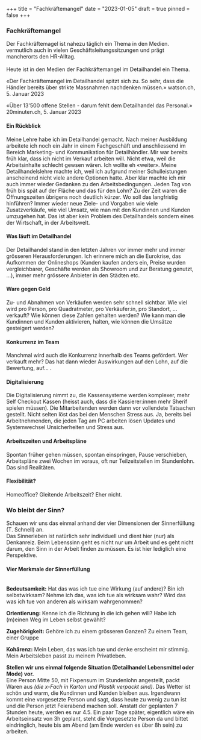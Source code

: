 +++
title = "Fachkräftemangel"
date = "2023-01-05"
draft = true
pinned = false
+++
### Fachkräftemangel

Der Fachkräftemagel ist nahezu täglich ein Thema in den Medien. vermutlich auch in vielen Geschäftsleitungssitzungen und prägt mancherorts den HR-Alltag. \
\
Heute ist in den Medien der Fachkräftemangel im Detailhandel ein Thema. 

«Der Fachkräftemangel im Detailhandel spitzt sich zu. So sehr, dass die Händler bereits über strikte Massnahmen nachdenken müssen.» watson.ch, 5. Januar 2023

«Über 13'500 offene Stellen - darum fehlt dem Detailhandel das Personal.» 20minuten.ch, 5. Januar 2023

#### Ein Rückblick

Meine Lehre habe ich im Detailhandel gemacht. Nach meiner Ausbildung arbeitete ich noch ein Jahr in einem Fachgeschäft und anschliessend im Bereich Marketing- und Kommunikation für Detailhändler. Mir war bereits früh klar, dass ich nicht im Verkauf arbeiten will. Nicht etwa, weil die Arbeitsinhalte schlecht gewsen wären. Ich wollte eh «weiter». Meine Detailhandelslehre machte ich, weil ich aufgrund meiner Schulleistungen anscheinend nicht viele andere Optionen hatte. Aber klar machte ich mir auch immer wieder Gedanken zu den Arbeitsbedingungen. Jeden Tag von früh bis spät auf der Fläche und das für den Lohn? Zu der Zeit waren die Öffnungszeiten übrigens noch deutlich kürzer. Wo soll das langfristig hinführen? Immer wieder neue Ziele- und Vorgaben wie viele Zusatzverkäufe, wie viel Umsatz, wie man mit den Kundinnen und Kunden umzugehen hat. Das ist aber kein Problem des Detailhandels sondern eines der Wirtschaft, in der Arbeitswelt. 

#### Was läuft im Detailhandel

Der Detailhandel stand in den letzten Jahren vor immer mehr und immer grösseren Herausforderungen. Ich erinnere mich an die Eurokrise, das Aufkommen der Onlineshops (Kunden kaufen anders ein, Preise wurden vergleichbarer, Geschäfte werden als Showroom und zur Beratung genutzt, ...), immer mehr grössere Anbieter in den Städten etc. 

#### Ware gegen Geld

Zu- und Abnahmen von Verkäufen werden sehr schnell sichtbar. Wie viel wird pro Person, pro Quadratmeter, pro Verkäufer:in, pro Standort, ... verkauft? Wie können diese Zahlen gehalten werden? Wie kann man die Kundinnen und Kunden aktivieren, halten, wie können die Umsätze gesteigert werden? 

#### Konkurrenz im Team

Manchmal wird auch die Konkurrenz innerhalb des Teams gefördert. Wer verkauft mehr? Das hat dann wieder Auswirkungen auf den Lohn, auf die Bewertung, auf... . 

#### Digitalisierung

Die Digitalisierung nimmt zu, die Kassensysteme werden komplexer, mehr Self Checkout Kassen (heisst auch, dass die Kassierer:innen mehr Sherif spielen müssen). Die Mitarbeitenden werden dann vor vollendete Tatsachen gestellt. Nicht selten löst das bei den Menschen Stress aus. Ja, bereits bei Arbeitnehmenden, die jeden Tag am PC arbeiten lösen Updates und Systemwechsel Unsicherheiten und Stress aus.

#### Arbeitszeiten und Arbeitspläne

Spontan früher gehen müssen, spontan einspringen, Pause verschieben, Arbeitspläne zwei Wochen im voraus, oft nur Teilzeitstellen im Stundenlohn. Das sind Realitäten. 

#### Flexibilität?

Homeoffice? Gleitende Arbeitszeit? Eher nicht.

### Wo bleibt der Sinn?

Schauen wir uns das einmal anhand der vier Dimensionen der Sinnerfüllung (T. Schnell) an.\
Das Sinnerleben ist natürlich sehr individuell und dient hier (nur) als Denkanreiz. Beim Lebenssinn geht es nicht nur um Arbeit und es geht nicht darum, den Sinn in der Arbeit finden zu müssen. Es ist hier lediglich eine Perspektive. 

#### Vier Merkmale der Sinnerfüllung

\
**Bedeutsamkeit:** Hat das was ich tue eine Wirkung (auf andere)? Bin ich selbstwirksam? Nehme ich das, was ich tue als wirksam wahr? Wird das was ich tue von anderen als wirksam wahrgenommen?

**Orientierung:** Kenne ich die Richtung in die ich gehen will? Habe ich (m)einen Weg im Leben selbst gewählt?

**Zugehörigkeit:** Gehöre ich zu einem grösseren Ganzen? Zu einem Team, einer Gruppe

**Kohärenz:** Mein Leben, das was ich tue und denke erscheint mir stimmig. Mein Arbeitsleben passt zu meinem Privatleben. 

**Stellen wir uns einmal folgende Situation (Detailhandel Lebensmittel oder Mode) vor.** \
Eine Person Mitte 50, mit Fixpensum im Stundenlohn angestellt, packt Waren aus *(die x-Fach in Karton und Plastik verpackt sind)*. Das Wetter ist schön und warm, die Kundinnen und Kunden bleiben aus. Irgendwann kommt eine vorgesetzte Person und sagt, dass heute zu wenig zu tun ist und die Person jetzt Feierabend machen soll. Anstatt der geplanten 7 Stunden heute, werden es nur 4.5. Ein paar Tage später, eigentlich wäre ein Arbeitseinsatz von 3h geplant, steht die Vorgesetzte Person da und bittet eindringlich, heute bis am Abend (am Ende werden es über 8h sein) zu arbeiten.
